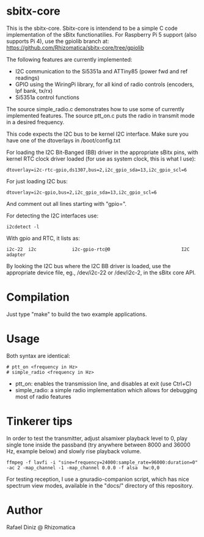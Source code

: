 # sbitx-core

This is the sbitx-core. Sbitx-core is intendend to be a simple C
code implementation of the sBitx functionatilies. For Raspberry Pi 5 support (also supports Pi 4), use the gpiolib branch at: https://github.com/Rhizomatica/sbitx-core/tree/gpiolib

The following features are currently implemented:

* I2C communication to the Si5351a and ATTiny85 (power fwd and ref readings)
* GPIO using the WiringPi library, for all kind of radio controls (encoders, lpf bank, tx/rx)
* Si5351a control functions

The source simple_radio.c demonstrates how to use some of currently implemented features. The source ptt_on.c puts the radio in transmit mode in a desired frequency.


This code expects the I2C bus to be kernel I2C interface. Make sure you have one of the dtoverlays
in /boot/config.txt

For loading the I2C Bit-Banged (BB) driver in the appropriate sBitx pins, with kernel RTC clock driver loaded (for use as system clock, this is what I use):
```
dtoverlay=i2c-rtc-gpio,ds1307,bus=2,i2c_gpio_sda=13,i2c_gpio_scl=6
```
For just loading I2C bus:

```
dtoverlay=i2c-gpio,bus=2,i2c_gpio_sda=13,i2c_gpio_scl=6
```

And comment out all lines starting with "gpio=".

For detecting the I2C interfaces use:

```
i2cdetect -l

```

With gpio and RTC, it lists as:

```
i2c-22  i2c             i2c-gpio-rtc@0                          I2C adapter
```

By looking the I2C bus where the I2C BB driver is loaded, use the appropriate device file, eg., /dev/i2c-22 or /dev/i2c-2, in the sBitx core API.

# Compilation

Just type "make" to build the two example applications. 


# Usage

Both syntax are identical:

```
# ptt_on <frequency in Hz>
# simple_radio <frequency in Hz>
```

* ptt_on: enables the transmission line, and disables at exit (use Ctrl+C)
* simple_radio: a simple radio implementation which allows for debugging most of radio features

# Tinkerer tips

In order to test the transmitter, adjust alsamixer playback level to 0, play single tone inside the passband (try anywhere between 8000 and 36000 Hz, example below) and slowly rise playback volume.

```
ffmpeg -f lavfi -i "sine=frequency=24000:sample_rate=96000:duration=0" -ac 2 -map_channel -1 -map_channel 0.0.0 -f alsa  hw:0,0
```

For testing reception, I use a gnuradio-companion script, which has
nice spectrum view modes, available in the "docs/" directory of this repository.


# Author

Rafael Diniz @ Rhizomatica

